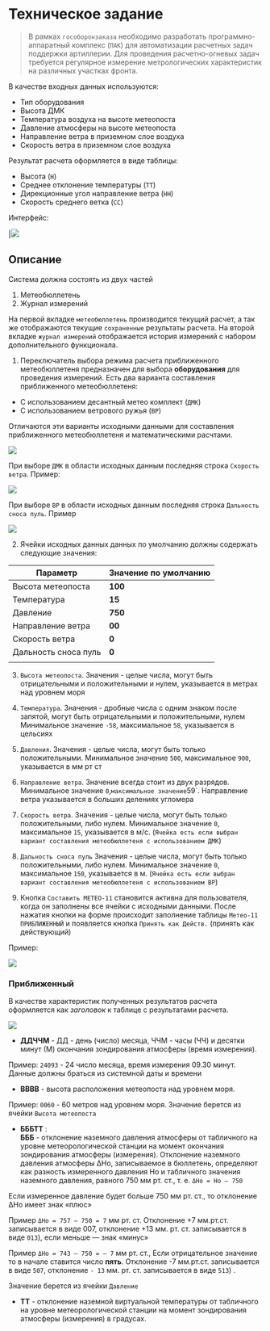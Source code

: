 # Техническое задание

> В рамках `гособоронзаказа` необходимо разработать программно-аппаратный комплекс (`ПАК`) для автоматизации расчетных задач поддержки артиллерии. Для проведения расчетно-огневых задач требуется регулярное измерение метрологических характеристик на различных участках фронта. 

В качестве входных данных используются:

- Тип оборудования
- Высота ДМК
- Температура воздуха на высоте метеопоста
- Давление атмосферы на высоте метеопоста
- Направление ветра в приземном слое воздуха
- Скорость ветра в приземном слое воздуха

Результат расчета оформляется в виде таблицы:

- Высота (`H`)
- Среднее отклонение температуры (`TT`)
- Дирекционные угол направление ветра (`HH`)
- Скорость среднего ветка (`СС`)

Интерфейс:

|![](./_Images/1.png)

## Описание
Система должна состоять из двух частей
1. Метеобюллетень
2. Журнал измерений

На первой вкладке `метеобюллетень` производится текущий расчет, а так же отображаются текущие `сохраненные` результаты расчета.
На второй вкладке `журнал измерений` отображается история измерений с набором дополнительного функционала.

1. Переключатель выбора режима расчета приближенного метеобюллетеня предназначен для выбора **оборудования** для проведения измерений. Есть два варианта составления приближенного метеобюллетеня: 
* С использованием десантный метео комплект (`ДМК`)
* С использованием ветрового ружья (`ВР`)

Отличаются эти варианты исходными данными для составления приближенного метеобюллетеня и математическими расчтами.

![](./_Images/2.png)

При выборе `ДМК` в области исходных данным последняя строка `Скорость ветра`. 
Пример:

![](./_Images/3.png)

При выборе `ВР` в области исходных данным последняя строка `Дальность сноса пуль`.
Пример

![](./_Images/4.png)


2. Ячейки исходных данных данных по умолчанию должны содержать следующие значения:

| Параметр     | Значение по умолчанию   |
|--------------|-------------------------|
| Высота метеопоста | **100**       |
| Температура   | **15** |
| Давление    | **750** |
| Направление ветра | **00** |
| Скорость ветра | **0** |
| Дальность сноса пуль | **0** |
| | |

3. `Высота метеопоста`. Значения - целые числа, могут быть отрицательными и положительными и нулем, указывается в метрах над уровнем моря

4. `Температура`. Значения - дробные числа с одним знаком после запятой, могут быть отрицательными и положительными, нулем Минимальное значение `-58`, максимальное  `58`, указывается в цельсиях

5. `Давления`. Значения -  целые числа, могут быть только положительными. Минимальное значение `500`, максимальное  `900`, указывается в мм рт ст

6. `Направление ветра`. Значение всегда стоит из двух разрядов. Минимальное значение `0`,` максимальное значение `59`. Направление ветра указывается в больших делениях угломера

7. `Скорость ветра`. Значения -  целые числа, могут быть только положительными, либо нулем. Минимальное значение `0`, максимальное  `15`, указывается в м/с. (`Ячейка есть если выбран вариант составления метеобюллетеня с использованием ДМК`)

8. `Дальность сноса пуль` Значения -  целые числа, могут быть только положительными, либо нулем. Минимальное значение `0`, максимальное  `150`, указывается в м. (`Ячейка есть если выбран вариант составления метеобюллетеня с использованием ВР`)

9. Кнопка `Составить МЕТЕО-11` становится активна для пользователя, когда он заполнены все ячейки с исходными данными. После нажатия кнопки на форме происходит заполнение таблицы `Метео-11 ПРИБЛИЖЕННЫЙ` и появляется кнопка `Принять как Действ.` (принять как действующий)

Пример:

![](./_Images/8.png)

### Приближенный
В качестве характеристик полученных результатов расчета оформляется как _заголовок_ к таблице с результатами расчета. 

![](./_Images/9.png)

* **ДДЧЧМ** - ДД - день (число) месяца, ЧЧМ - часы (ЧЧ)  и десятки минут (М) окончания зондирования атмосферы (время измерения). 

Пример: `24093` - 24 число месяца, время измерения 09.30 минут. Данные должны браться из системной даты и времени

* **ВВВВ** - высота расположения метеопоста над уровнем моря. 

Пример: `0060` - 60 метров над уровнем моря. Значение берется из ячейки `Высота метеопоста`

* **БББТТ** :  
**БББ** - отклонение наземного давления атмосферы от табличного на уровне метеорологической станции на момент окончания зондирования атмосферы (измерения). Отклонение наземного давления атмосферы ΔНо, записываемое в бюллетень, определяют как разность измеренного давления Но и табличного значения наземного давления, равного 750 мм рт. ст., т. е. `ΔНо = Но — 750` 

Если измеренное давление будет больше 750 мм рт. ст., то отклонение ΔНо имеет знак «плюс» 

Пример `ΔНо = 757 — 750 = 7` мм рт. ст. Отклонение +7 мм.рт.ст. записывается  в виде 007, отклонение +13 мм. рт. ст. записывается в виде `013`), если меньше — знак «минус» 

Пример `ΔНо = 743 — 750 = — 7` мм рт. ст., Если отрицательное значение то в начале ставится число **пять**. Отклонение -7 мм.рт.ст. записывается  в виде `507`, отклонение `- 13` мм. рт. ст. записывается в виде `513`) .

Значение берется из ячейки `Давление`

* **ТТ** - отклонение наземной виртуальной температуры от табличного на уровне метеорологической станции на момент зондирования атмосферы (измерения) в градусах. 



